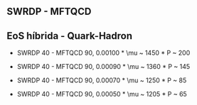 ## SWRDP - MFTQCD

## EoS híbrida - Quark-Hadron

* SWRDP 40 - MFTQCD 90, 0.00100
       * \mu  ~ 1450
       * P    ~  200

* SWRDP 40 - MFTQCD 90, 0.00090
       * \mu  ~ 1360
       * P    ~  145

* SWRDP 40 - MFTQCD 90, 0.00070
       * \mu  ~ 1250
       * P    ~   85

* SWRDP 40 - MFTQCD 90, 0.00050
       * \mu  ~ 1205
       * P    ~   65

